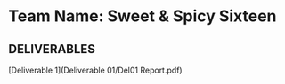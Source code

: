 # Team Name: Sweet & Spicy Sixteen

## DELIVERABLES

[Deliverable 1](Deliverable 01/Del01 Report.pdf)
